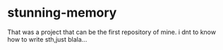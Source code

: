 # stunning-memory
That was a project that can be the first repository of mine.
i dnt to know how to write sth,just blala...
